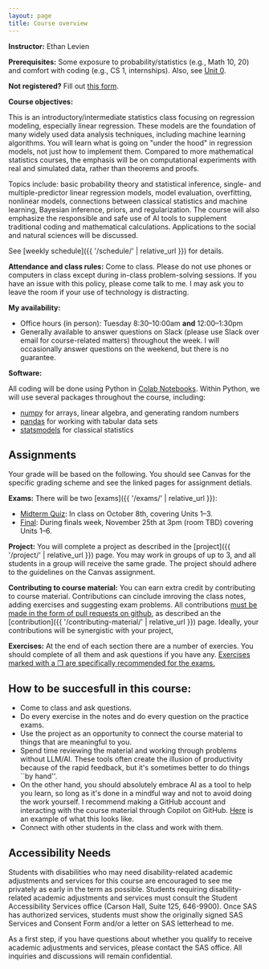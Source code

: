 ```yaml
---
layout: page
title: Course overview
---
```


**Instructor:** Ethan Levien  

**Prerequisites:** Some exposure to probability/statistics (e.g., Math 10, 20) and comfort with coding (e.g., CS 1, internships).  Also, see [Unit 0](../unit0/index.html).

**Not registered?** Fill out [this form](https://docs.google.com/forms/d/e/1FAIpQLSeDYK6TFq0wW0drA5CSWYM1TmOGfsFa5cuiqg51vOd7HUzwJw/viewform?usp=sf_link).  

**Course objectives:**  

This is an introductory/intermediate statistics class focusing on regression modeling, especially linear regression. These models are the foundation of many widely used data analysis techniques, including machine learning algorithms. You will learn what is going on "under the hood" in regression models, not just how to implement them. Compared to more mathematical statistics courses, the emphasis will be on computational experiments with real and simulated data, rather than theorems and proofs.  

Topics include: basic probability theory and statistical inference, single- and multiple-predictor linear regression models, model evaluation, overfitting, nonlinear models, connections between classical statistics and machine learning, Bayesian inference, priors, and regularization. The course will also emphasize the responsible and safe use of AI tools to supplement traditional coding and mathematical calculations. Applications to the social and natural sciences will be discussed.  

See [weekly schedule]({{ '/schedule/' | relative_url }}) for details.  

**Attendance and class rules:** Come to class. Please do not use phones or computers in class except during in-class problem-solving sessions. If you have an issue with this policy, please come talk to me. I may ask you to leave the room if your use of technology is distracting.  

**My availability:**  

- Office hours (in person): Tuesday 8:30–10:00am **and** 12:00–1:30pm  
- Generally available to answer questions on Slack (please use Slack over email for course-related matters) throughout the week. I will occasionally answer questions on the weekend, but there is no guarantee.  

**Software:**  

All coding will be done using Python in [Colab Notebooks](https://colab.research.google.com/). Within Python, we will use several packages throughout the course, including:  

- [numpy](https://numpy.org/) for arrays, linear algebra, and generating random numbers  
- [pandas](https://pandas.pydata.org/) for working with tabular data sets  
- [statsmodels](https://www.statsmodels.org/stable/index.html) for classical statistics  

## Assignments

Your grade will be based on the following. You should see Canvas for the specific grading scheme and see the linked pages for assignment detials.


**Exams:** There will be two [exams]({{ '/exams/' | relative_url }}):  
- <u>Midterm Quiz</u>: In class on October 8th, covering Units 1–3.  
- <u>Final</u>: During finals week, November 25th at 3pm (room TBD) covering Units 1–6. 


**Project:** You will complete a project as described in the [project]({{ '/project/' | relative_url }}) page. You may work in groups of up to 3, and all students in a group will receive the same grade. The project should adhere to the guidelines on the Canvas assignment. 

**Contributing to course material:** You can earn extra credit by contributing to course material. Contributions can cinclude imroving the class notes, adding exercises and suggesting exam problems. All contributions <u>must be made in the form of pull requests on github</u>, as described an the [contribution]({{ '/contributing-material/' | relative_url }}) page. Ideally, your contributions will be synergistic with your project, 

**Exercises:** At the end of each section there are a number of exercies. You should complete of all them and ask questions if you have any. <u>Exercises marked with a ❐ are specifically recommended for the exams.</u> 


## How to be succesfull in this course: 

- Come to class and ask questions. 
- Do every exercise in the notes and do every question on the practice exams.
- Use the project as an opportunity to connect the course material to things that are meaningful to you.  
- Spend time reviewing the material and working through problems without LLM/AI. These tools often create the illusion of productivity because of the rapid feedback, but it's sometimes better to do things ``by hand''. 
- On the other hand, you should absolutely embrace AI as a tool to help you learn, so long as it's done in a mindful way and not to avoid doing the work yourself. I recommend making a GitHub account and interacting with the course material through Copilot on GitHub. [Here](https://github.com/copilot/share/007652a8-48c4-8874-b902-100a20c608ca) is an example of what this looks like. 
- Connect with other students in the class and work with them. 

## Accessibility Needs

Students with disabilities who may need disability-related academic adjustments and services for this course are encouraged to see me privately as early in the term as possible. Students requiring disability-related academic adjustments and services must consult the Student Accessibility Services office (Carson Hall, Suite 125, 646-9900). Once SAS has authorized services, students must show the originally signed SAS Services and Consent Form and/or a letter on SAS letterhead to me.  

As a first step, if you have questions about whether you qualify to receive academic adjustments and services, please contact the SAS office. All inquiries and discussions will remain confidential.  
